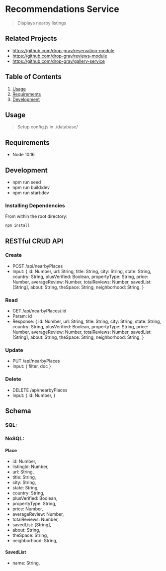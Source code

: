 # Recommendations Service

> Displays nearby listings

## Related Projects

  - https://github.com/drop-grav/reservation-module
  - https://github.com/drop-grav/reviews-module
  - https://github.com/drop-grav/gallery-service

## Table of Contents

1. [Usage](#Usage)
1. [Requirements](#requirements)
1. [Development](#development)

## Usage

> Setup config.js in ./database/

## Requirements

- Node 10.16

## Development

- npm run seed
- npm run build:dev
- npm run start:dev

### Installing Dependencies

From within the root directory:

```sh
npm install
```

## RESTful CRUD API

### Create
- POST /api/nearbyPlaces
- Input: {
    id: Number,
    url: String,
    title: String,
    city: String,
    state: String,
    country: String,
    plusVerified: Boolean,
    propertyType: String,
    price: Number,
    averageReview: Number,
    totalReviews: Number,
    savedList: [String],
    about: String,
    theSpace: String,
    neighborhood: String,
  }

### Read
- GET /api/nearbyPlaces/:id
- Param: id
- Response: {
    id: Number,
    url: String,
    title: String,
    city: String,
    state: String,
    country: String,
    plusVerified: Boolean,
    propertyType: String,
    price: Number,
    averageReview: Number,
    totalReviews: Number,
    savedList: [String],
    about: String,
    theSpace: String,
    neighborhood: String,
  }

### Update
- PUT /api/nearbyPlaces
- Input: {
    filter, doc
  }

### Delete
- DELETE /api/nearbyPlaces
- Input: {
    id: Number,
  }

## Schema
### SQL:

### NoSQL:

#### Place
  - id: Number,
  - listingId: Number,
  - url: String,
  - title: String,
  - city: String,
  - state: String,
  - country: String,
  - plusVerified: Boolean,
  - propertyType: String,
  - price: Number,
  - averageReview: Number,
  - totalReviews: Number,
  - savedList: [String],
  - about: String,
  - theSpace: String,
  - neighborhood: String,

#### SavedList
  - name: String,